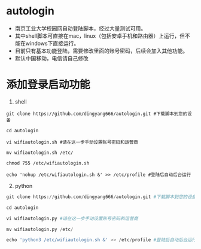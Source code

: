 # autologin

* 南京工业大学校园网自动登陆脚本，经过大量测试可用。
* 其中shell脚本可直接在mac，linux（包括安卓手机和路由器）上运行，但不能在windows下直接运行。
* 目前只有基本功能登陆，需要修改里面的账号密码，后续会加入其他功能。
* 默认中国移动，电信请自己修改

# 添加登录启动功能
 
 1. shell
```shell
git clone https://github.com/dingyang666/autologin.git #下载脚本到您的设备

cd autologin

vi wifiautologin.sh #请在这一步手动设置账号密码和运营商

mv wifiautologin.sh /etc/

chmod 755 /etc/wifiautologin.sh

echo 'nohup /etc/wifiautologin.sh &' >> /etc/profile #登陆后自动后台运行
```
 2. python
```python
git clone https://github.com/dingyang666/autologin.git #下载脚本到您的设备

cd autologin

vi wifiautologin.py #请在这一步手动设置账号密码和运营商

mv wifiautologin.py /etc/

echo 'python3 /etc/wifiautologin.sh &' >> /etc/profile #登陆后自动后台运行
```
